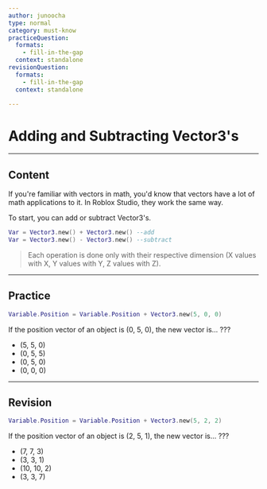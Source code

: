 ```yaml
---
author: junoocha
type: normal
category: must-know
practiceQuestion:
  formats:
    - fill-in-the-gap
  context: standalone
revisionQuestion:
  formats:
    - fill-in-the-gap
  context: standalone

---
```


# Adding and Subtracting Vector3's
---

## Content
If you're familiar with vectors in math, you'd know that vectors have a lot of math applications to it. In Roblox Studio, they work the same way.

To start, you can add or subtract Vector3's.

```lua
Var = Vector3.new() + Vector3.new() --add
Var = Vector3.new() - Vector3.new() --subtract
```

> Each operation is done only with their respective dimension (X values with X, Y values with Y, Z values with Z).

---

## Practice

```lua
Variable.Position = Variable.Position + Vector3.new(5, 0, 0)
```
If the position vector of an object is (0, 5, 0), the new vector is... ???
- (5, 5, 0)
- (0, 5, 5)
- (0, 5, 0)
- (0, 0, 0)

---

## Revision

```lua
Variable.Position = Variable.Position + Vector3.new(5, 2, 2)
```
If the position vector of an object is (2, 5, 1), the new vector is... ???
- (7, 7, 3)
- (3, 3, 1)
- (10, 10, 2)
- (3, 3, 7)